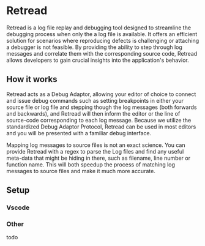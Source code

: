 # Retread

Retread is a log file replay and debugging tool designed to streamline the debugging process when only the  a log file is available. It offers an efficient solution for scenarios where reproducing defects is challenging or attaching a debugger is not feasible. By providing the ability to step through log messages and correlate them with the corresponding source code, Retread allows developers to gain crucial insights into the application's behavior.

## How it works

Retread acts as a Debug Adaptor, allowing your editor of choice to connect and issue debug commands such as setting breakpoints in either your source file or log file and stepping though the log messages (both forwards and backwards), and Retread will then inform the editor or the line of source-code corresponding to each log message. Because we utilize the standardized Debug Adaptor Protocol, Retread can be used in most editors and you will be presented with a familiar debug interface.

Mapping log messages to source files is not an exact science. You can provide Retread with a regex to parse the Log files and find any useful meta-data that might be hiding in there, such as filename, line number or function name. This will both speedup the process of matching log messages to source files and make it much more accurate. 

## Setup

### Vscode

### Other
todo